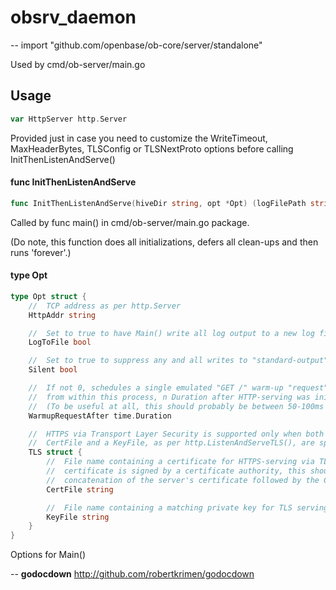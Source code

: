 # obsrv_daemon
--
    import "github.com/openbase/ob-core/server/standalone"

Used by cmd/ob-server/main.go

## Usage

```go
var HttpServer http.Server
```
Provided just in case you need to customize the WriteTimeout, MaxHeaderBytes,
TLSConfig or TLSNextProto options before calling InitThenListenAndServe()

#### func  InitThenListenAndServe

```go
func InitThenListenAndServe(hiveDir string, opt *Opt) (logFilePath string, err error)
```
Called by func main() in cmd/ob-server/main.go package.

(Do note, this function does all initializations, defers all clean-ups and then
runs 'forever'.)

#### type Opt

```go
type Opt struct {
	//	TCP address as per http.Server
	HttpAddr string

	//	Set to true to have Main() write all log output to a new log file in {hive}/logs/
	LogToFile bool

	//	Set to true to suppress any and all writes to "standard-output"
	Silent bool

	//	If not 0, schedules a single emulated "GET /" warm-up "request" right
	//	from within this process, n Duration after HTTP-serving was initiated.
	//	(To be useful at all, this should probably be between 50-100ms and 1s.)
	WarmupRequestAfter time.Duration

	//	HTTPS via Transport Layer Security is supported only when both a
	//	CertFile and a KeyFile, as per http.ListenAndServeTLS(), are specified.
	TLS struct {
		//	File name containing a certificate for HTTPS-serving via TLS. If the
		//	certificate is signed by a certificate authority, this should be the
		//	concatenation of the server's certificate followed by the CA's certificate.
		CertFile string

		//	File name containing a matching private key for TLS serving.
		KeyFile string
	}
}
```

Options for Main()

--
**godocdown** http://github.com/robertkrimen/godocdown